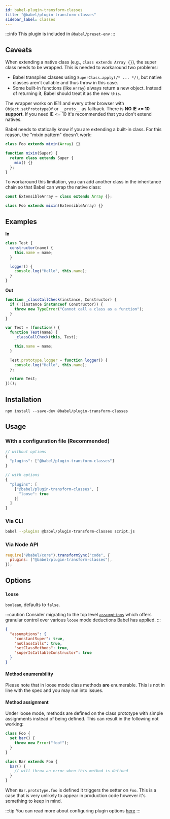 ```yaml
---
id: babel-plugin-transform-classes
title: "@babel/plugin-transform-classes"
sidebar_label: classes
---
```


:::info
This plugin is included in `@babel/preset-env`
:::

## Caveats

When extending a native class (e.g., `class extends Array {}`), the super class
needs to be wrapped. This is needed to workaround two problems:

- Babel transpiles classes using `SuperClass.apply(/* ... */)`, but native
  classes aren't callable and thus throw in this case.
- Some built-in functions (like `Array`) always return a new object. Instead of
  returning it, Babel should treat it as the new `this`.

The wrapper works on IE11 and every other browser with `Object.setPrototypeOf` or `__proto__` as fallback.
There is **NO IE <= 10 support**. If you need IE <= 10 it's recommended that you don't extend natives.

Babel needs to statically know if you are extending a built-in class. For this reason, the "mixin pattern" doesn't work:

```js title="JavaScript"
class Foo extends mixin(Array) {}

function mixin(Super) {
  return class extends Super {
    mix() {}
  };
}
```

To workaround this limitation, you can add another class in the inheritance chain so that Babel can wrap the native class:

```js title="JavaScript"
const ExtensibleArray = class extends Array {};

class Foo extends mixin(ExtensibleArray) {}
```

## Examples

**In**

```js title="JavaScript"
class Test {
  constructor(name) {
    this.name = name;
  }

  logger() {
    console.log("Hello", this.name);
  }
}
```

**Out**

```js title="JavaScript"
function _classCallCheck(instance, Constructor) {
  if (!(instance instanceof Constructor)) {
    throw new TypeError("Cannot call a class as a function");
  }
}

var Test = (function() {
  function Test(name) {
    _classCallCheck(this, Test);

    this.name = name;
  }

  Test.prototype.logger = function logger() {
    console.log("Hello", this.name);
  };

  return Test;
})();
```

## Installation

```shell npm2yarn
npm install --save-dev @babel/plugin-transform-classes
```

## Usage

### With a configuration file (Recommended)

```js title="JavaScript"
// without options
{
  "plugins": ["@babel/plugin-transform-classes"]
}

// with options
{
  "plugins": [
    ["@babel/plugin-transform-classes", {
      "loose": true
    }]
  ]
}
```

### Via CLI

```sh title="Shell"
babel --plugins @babel/plugin-transform-classes script.js
```

### Via Node API

```js title="JavaScript"
require("@babel/core").transformSync("code", {
  plugins: ["@babel/plugin-transform-classes"],
});
```

## Options

### `loose`

`boolean`, defaults to `false`.

:::caution
Consider migrating to the top level [`assumptions`](assumptions.md) which offers granular control over various `loose` mode deductions Babel has applied.
:::

```json title="babel.config.json"
{
  "assumptions": {
    "constantSuper": true,
    "noClassCalls": true,
    "setClassMethods": true,
    "superIsCallableConstructor": true
  }
}
```

#### Method enumerability

Please note that in loose mode class methods **are** enumerable. This is not in line
with the spec and you may run into issues.

#### Method assignment

Under loose mode, methods are defined on the class prototype with simple assignments
instead of being defined. This can result in the following not working:

```js title="JavaScript"
class Foo {
  set bar() {
    throw new Error("foo!");
  }
}

class Bar extends Foo {
  bar() {
    // will throw an error when this method is defined
  }
}
```

When `Bar.prototype.foo` is defined it triggers the setter on `Foo`. This is a
case that is very unlikely to appear in production code however it's something
to keep in mind.

:::tip
You can read more about configuring plugin options [here](https://babeljs.io/docs/en/plugins#plugin-options)
:::
